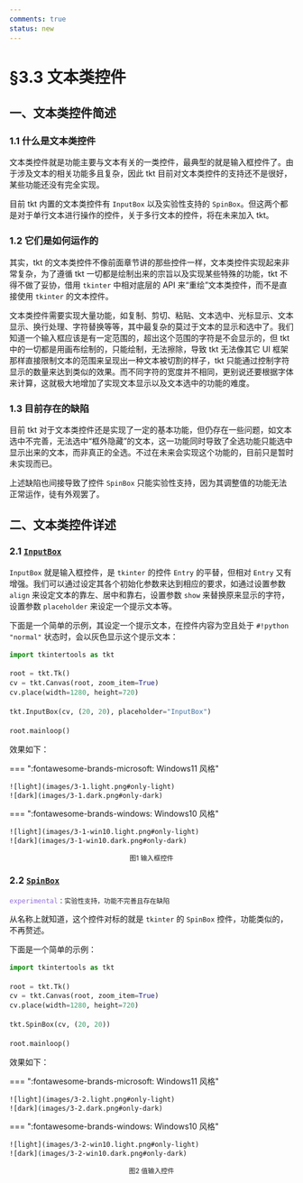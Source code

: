 ```yaml
---
comments: true
status: new
---
```


# §3.3 文本类控件

## 一、文本类控件简述

### 1.1 什么是文本类控件

文本类控件就是功能主要与文本有关的一类控件，最典型的就是输入框控件了。由于涉及文本的相关功能多且复杂，因此 tkt 目前对文本类控件的支持还不是很好，某些功能还没有完全实现。

目前 tkt 内置的文本类控件有 `InputBox` 以及实验性支持的 `SpinBox`。但这两个都是对于单行文本进行操作的控件，关于多行文本的控件，将在未来加入 tkt。

### 1.2 它们是如何运作的

其实，tkt 的文本类控件不像前面章节讲的那些控件一样，文本类控件实现起来非常复杂，为了遵循 tkt 一切都是绘制出来的宗旨以及实现某些特殊的功能，tkt 不得不做了妥协，借用 `tkinter` 中相对底层的 API 来“重绘”文本类控件，而不是直接使用 `tkinter` 的文本控件。

文本类控件需要实现大量功能，如复制、剪切、粘贴、文本选中、光标显示、文本显示、换行处理、字符替换等等，其中最复杂的莫过于文本的显示和选中了。我们知道一个输入框应该是有一定范围的，超出这个范围的字符是不会显示的，但 tkt 中的一切都是用画布绘制的，只能绘制，无法擦除，导致 tkt 无法像其它 UI 框架那样直接限制文本的范围来呈现出一种文本被切割的样子，tkt 只能通过控制字符显示的数量来达到类似的效果。而不同字符的宽度并不相同，更别说还要根据字体来计算，这就极大地增加了实现文本显示以及文本选中的功能的难度。

### 1.3 目前存在的缺陷

目前 tkt 对于文本类控件还是实现了一定的基本功能，但仍存在一些问题，如文本选中不完善，无法选中“框外隐藏”的文本，这一功能同时导致了全选功能只能选中显示出来的文本，而非真正的全选。不过在未来会实现这个功能的，目前只是暂时未实现而已。

上述缺陷也间接导致了控件 `SpinBox` 只能实验性支持，因为其调整值的功能无法正常运作，徒有外观罢了。

## 二、文本类控件详述

### 2.1 [`InputBox`](../../documents/standard/widgets.md#inputbox)

`InputBox` 就是输入框控件，是 `tkinter` 的控件 `Entry` 的平替，但相对 `Entry` 又有增强。我们可以通过设定其各个初始化参数来达到相应的要求，如通过设置参数 `align` 来设定文本的靠左、居中和靠右，设置参数 `show` 来替换原来显示的字符，设置参数 `placeholder` 来设定一个提示文本等。

下面是一个简单的示例，其设定一个提示文本，在控件内容为空且处于 `#!python "normal"` 状态时，会以灰色显示这个提示文本：

```python hl_lines="7"
import tkintertools as tkt

root = tkt.Tk()
cv = tkt.Canvas(root, zoom_item=True)
cv.place(width=1280, height=720)

tkt.InputBox(cv, (20, 20), placeholder="InputBox")

root.mainloop()
```

效果如下：

=== ":fontawesome-brands-microsoft: Windows11 风格"

    ![light](images/3-1.light.png#only-light)
    ![dark](images/3-1.dark.png#only-dark)

=== ":fontawesome-brands-windows: Windows10 风格"

    ![light](images/3-1-win10.light.png#only-light)
    ![dark](images/3-1-win10.dark.png#only-dark)

<p align="center"><small>图1 输入框控件</small></p>

### 2.2 [`SpinBox`](../../documents/standard/widgets.md#spinbox)

<code style='color: mediumpurple;'>experimental</code><small>：实验性支持，功能不完善且存在缺陷</small>

从名称上就知道，这个控件对标的就是 `tkinter` 的 `SpinBox` 控件，功能类似的，不再赘述。

下面是一个简单的示例：

```python hl_lines="7"
import tkintertools as tkt

root = tkt.Tk()
cv = tkt.Canvas(root, zoom_item=True)
cv.place(width=1280, height=720)

tkt.SpinBox(cv, (20, 20))

root.mainloop()
```

效果如下：

=== ":fontawesome-brands-microsoft: Windows11 风格"

    ![light](images/3-2.light.png#only-light)
    ![dark](images/3-2.dark.png#only-dark)

=== ":fontawesome-brands-windows: Windows10 风格"

    ![light](images/3-2-win10.light.png#only-light)
    ![dark](images/3-2-win10.dark.png#only-dark)

<p align="center"><small>图2 值输入控件</small></p>

